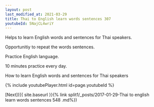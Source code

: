 ```yaml
---
layout: post
last_modified_at: 2021-03-29
title: Thai to English learn words sentences 307 
youtubeId: 5NajCL4wriY
---
```

 
 
Helps to learn English words and sentences for Thai speakers.

Opportunitiy to repeat the words sentences. 

Practice English language. 
 
10 minutes practice every day. 
 
How to learn English words and sentences for Thai speakers 
 
{% include youtubePlayer.html id=page.youtubeId %}
 
 
[Next]({{ site.baseurl }}{% link  split1/_posts/2017-01-29-Thai to english learn words sentences 548 .md%})
 

